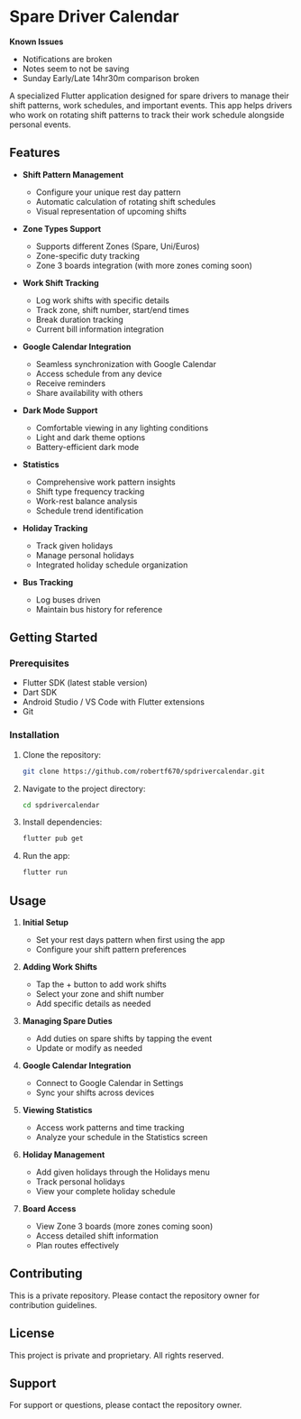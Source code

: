 # Spare Driver Calendar

**Known Issues**
- Notifications are broken
- Notes seem to not be saving
- Sunday Early/Late 14hr30m comparison broken

A specialized Flutter application designed for spare drivers to manage their shift patterns, work schedules, and important events. This app helps drivers who work on rotating shift patterns to track their work schedule alongside personal events.

## Features

- **Shift Pattern Management**
  - Configure your unique rest day pattern
  - Automatic calculation of rotating shift schedules
  - Visual representation of upcoming shifts

- **Zone Types Support**
  - Supports different Zones (Spare, Uni/Euros)
  - Zone-specific duty tracking
  - Zone 3 boards integration (with more zones coming soon)

- **Work Shift Tracking**
  - Log work shifts with specific details
  - Track zone, shift number, start/end times
  - Break duration tracking
  - Current bill information integration

- **Google Calendar Integration**
  - Seamless synchronization with Google Calendar
  - Access schedule from any device
  - Receive reminders
  - Share availability with others

- **Dark Mode Support**
  - Comfortable viewing in any lighting conditions
  - Light and dark theme options
  - Battery-efficient dark mode

- **Statistics**
  - Comprehensive work pattern insights
  - Shift type frequency tracking
  - Work-rest balance analysis
  - Schedule trend identification

- **Holiday Tracking**
  - Track given holidays
  - Manage personal holidays
  - Integrated holiday schedule organization

- **Bus Tracking**
  - Log buses driven
  - Maintain bus history for reference

## Getting Started

### Prerequisites

- Flutter SDK (latest stable version)
- Dart SDK
- Android Studio / VS Code with Flutter extensions
- Git

### Installation

1. Clone the repository:
   ```bash
   git clone https://github.com/robertf670/spdrivercalendar.git
   ```

2. Navigate to the project directory:
   ```bash
   cd spdrivercalendar
   ```

3. Install dependencies:
   ```bash
   flutter pub get
   ```

4. Run the app:
   ```bash
   flutter run
   ```

## Usage

1. **Initial Setup**
   - Set your rest days pattern when first using the app
   - Configure your shift pattern preferences

2. **Adding Work Shifts**
   - Tap the + button to add work shifts
   - Select your zone and shift number
   - Add specific details as needed

3. **Managing Spare Duties**
   - Add duties on spare shifts by tapping the event
   - Update or modify as needed

4. **Google Calendar Integration**
   - Connect to Google Calendar in Settings
   - Sync your shifts across devices

5. **Viewing Statistics**
   - Access work patterns and time tracking
   - Analyze your schedule in the Statistics screen

6. **Holiday Management**
   - Add given holidays through the Holidays menu
   - Track personal holidays
   - View your complete holiday schedule

7. **Board Access**
   - View Zone 3 boards (more zones coming soon)
   - Access detailed shift information
   - Plan routes effectively

## Contributing

This is a private repository. Please contact the repository owner for contribution guidelines.

## License

This project is private and proprietary. All rights reserved.

## Support

For support or questions, please contact the repository owner.
